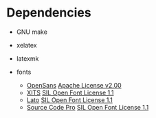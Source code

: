 # Dependencies

- GNU make
- xelatex
- latexmk
- fonts

    - [OpenSans](http://www.fontsquirrel.com/fonts/open-sans) [Apache License v2.00](http://www.fontsquirrel.com/license/open-sans)
	- [XITS](https://github.com/khaledhosny/xits-math)  [SIL Open Font License 1.1](http://scripts.sil.org/OFL)
	- [Lato](http://www.latofonts.com/lato-free-fonts/) [SIL Open Font License 1.1](http://scripts.sil.org/OFL)
	- [Source Code Pro](http://adobe-fonts.github.io/source-code-pro/) [SIL Open Font License 1.1](https://github.com/adobe-fonts/source-code-pro/blob/master/LICENSE.txt)

